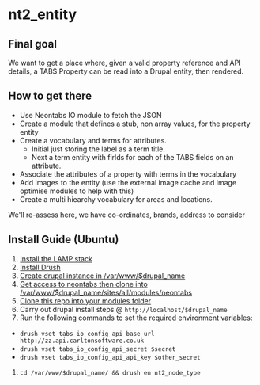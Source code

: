 # nt2_entity

## Final goal

We want to get a place where, given a valid property reference and API details, a TABS Property can be read into a Drupal entity, then rendered.

## How to get there

  * Use Neontabs IO module to fetch the JSON
  * Create a module that defines a stub, non array values, for the property entity
  * Create a vocabulary and terms for attributes.
    * Initial just storing the label as a term title.
    * Next a term entity with firlds for each of the TABS fields on an attribute.
  * Associate the attributes of a property with terms in the vocabulary
  * Add images to the entity (use the external image cache and image optimise modules to help with this)
  * Create a multi hiearchy vocabulary for areas and locations.

We'll re-assess here, we have co-ordinates, brands, address to consider


## Install Guide (Ubuntu)
1. [Install the LAMP stack](https://help.ubuntu.com/community/ApacheMySQLPHP)
1. [Install Drush](http://docs.drush.org/en/master/install/)
1. [Create drupal instance in /var/www/$drupal_name](https://www.drupal.org/documentation/install/developers)
1. [Get access to neontabs then clone into /var/www/$drupal_name/sites/all/modules/neontabs](https://bitbucket.org/neontabs/neontabs)
1. [Clone this repo into your modules folder](https://github.com/ob6160/nt2_entity)
1. Carry out drupal install steps @ `http://localhost/$drupal_name`
1. Run the following commands to set the required environment variables:
  * ```drush vset tabs_io_config_api_base_url http://zz.api.carltonsoftware.co.uk```
  * ```drush vset tabs_io_config_api_secret $secret```
  * ```drush vset tabs_io_config_api_api_key $other_secret```
1. ```cd /var/www/$drupal_name/ && drush en nt2_node_type```
